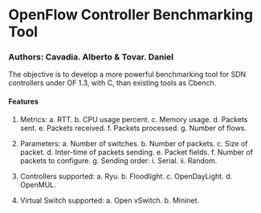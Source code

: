 # OpenFlow Controller Benchmarking Tool

### Authors: Cavadia. Alberto & Tovar. Daniel

The objective is to develop a more powerful benchmarking tool for SDN
controllers under OF 1.3, with C, than existing tools as Cbench.

#### Features

1. Metrics:
	a. RTT.
	b. CPU usage percent.
	c. Memory usage.
	d. Packets sent.
	e. Packets received.
	f. Packets processed.
	g. Number of flows.

2. Parameters:
	a. Number of switches.
	b. Number of packets.
	c. Size of packet.
	d. Inter-time of packets sending.
	e. Packet fields.
	f. Number of packets to configure.
	g. Sending order:
		i. Serial.
		ii. Random.

3. Controllers supported:
	a. Ryu.
	b. Floodlight.
	c. OpenDayLight.
	d. OpenMUL.

4. Virtual Switch supported:
	a. Open vSwitch.
	b. Mininet.

